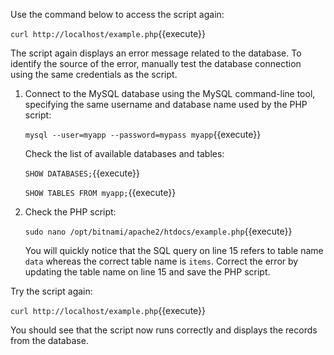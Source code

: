 Use the command below to access the script again:

`curl http://localhost/example.php`{{execute}}

The script again displays an error message related to the database. To identify the source of the error, manually test the database connection using the same credentials as the script.

1. Connect to the MySQL database using the MySQL command-line tool, specifying the same username and database name used by the PHP script:

    `mysql --user=myapp --password=mypass myapp`{{execute}}

    Check the list of available databases and tables:
    
    `SHOW DATABASES;`{{execute}}
    
    `SHOW TABLES FROM myapp;`{{execute}}
    
2. Check the PHP script:

    `sudo nano /opt/bitnami/apache2/htdocs/example.php`{{execute}}

    You will quickly notice that the SQL query on line 15 refers to table name `data` whereas the correct table name is `items`. Correct the error by updating the table name on line 15 and save the PHP script.

Try the script again:

`curl http://localhost/example.php`{{execute}}

You should see that the script now runs correctly and displays the records from the database.